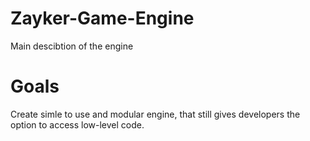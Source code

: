 # Zayker-Game-Engine
Main descibtion of the engine

# Goals
Create simle to use and modular engine, that still gives developers the option to access low-level code. 
